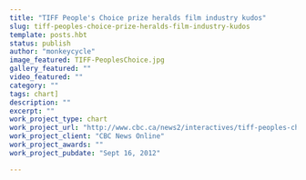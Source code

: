 ```yaml
---
title: "TIFF People's Choice prize heralds film industry kudos"
slug: tiff-peoples-choice-prize-heralds-film-industry-kudos
template: posts.hbt
status: publish
author: "monkeycycle"
image_featured: TIFF-PeoplesChoice.jpg
gallery_featured: ""
video_featured: ""
category: ""
tags: chart]
description: ""
excerpt: ""
work_project_type: chart
work_project_url: "http://www.cbc.ca/news2/interactives/tiff-peoples-choice-2012/"
work_project_client: "CBC News Online"
work_project_awards: ""
work_project_pubdate: "Sept 16, 2012"

---
```

